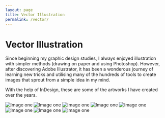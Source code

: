 ```yaml
---
layout: page
title: Vector Illustration
permalink: /vector/
---
```


# Vector Illustration

Since beginning my graphic design studies, I always enjoyed illustration with simpler methods (drawing on paper and using Photoshop). However, after discovering Adobe Illustrator, it has been a wonderous journey of learning new tricks and utilising many of the hundreds of tools to create images that sprout from a simple idea in my mind. 

With the help of InDesign, these are some of the artworks I have created over the years.

![Image one](/img/projects/vector/EEVEE%20POSTER.png)
![Image one](/img/projects/vector/FLAREON%20POSTER.png)
![Image one](/img/projects/vector/RAICHU%20POSTER.png)
![Image one](/img/projects/vector/JOLTEON%20POSTER.png)
![Image one](/img/projects/vector/CUTIE%20BAT2.png)
![Image one](/img/projects/vector/Drink%20Up%20Cat%20Illustration%20GIT.png)
![Image one](/img/projects/vector/z5.jpg)
![Image one](/img/projects/vector/Inner%20Demons%20Art%20C01.png)
